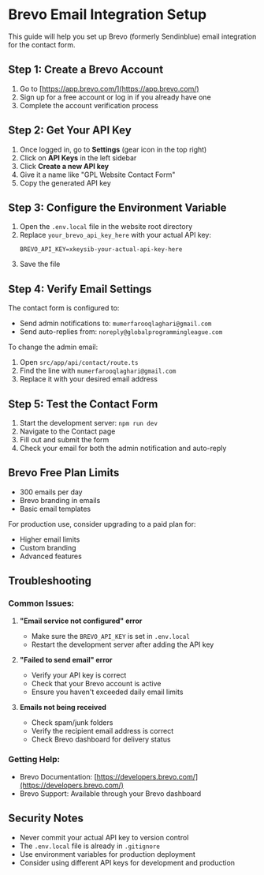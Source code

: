 # Brevo Email Integration Setup

This guide will help you set up Brevo (formerly Sendinblue) email integration for the contact form.

## Step 1: Create a Brevo Account

1. Go to [https://app.brevo.com/](https://app.brevo.com/)
2. Sign up for a free account or log in if you already have one
3. Complete the account verification process

## Step 2: Get Your API Key

1. Once logged in, go to **Settings** (gear icon in the top right)
2. Click on **API Keys** in the left sidebar
3. Click **Create a new API key**
4. Give it a name like "GPL Website Contact Form"
5. Copy the generated API key

## Step 3: Configure the Environment Variable

1. Open the `.env.local` file in the website root directory
2. Replace `your_brevo_api_key_here` with your actual API key:
   ```
   BREVO_API_KEY=xkeysib-your-actual-api-key-here
   ```
3. Save the file

## Step 4: Verify Email Settings

The contact form is configured to:
- Send admin notifications to: `mumerfarooqlaghari@gmail.com`
- Send auto-replies from: `noreply@globalprogrammingleague.com`

To change the admin email:
1. Open `src/app/api/contact/route.ts`
2. Find the line with `mumerfarooqlaghari@gmail.com`
3. Replace it with your desired email address

## Step 5: Test the Contact Form

1. Start the development server: `npm run dev`
2. Navigate to the Contact page
3. Fill out and submit the form
4. Check your email for both the admin notification and auto-reply

## Brevo Free Plan Limits

- 300 emails per day
- Brevo branding in emails
- Basic email templates

For production use, consider upgrading to a paid plan for:
- Higher email limits
- Custom branding
- Advanced features

## Troubleshooting

### Common Issues:

1. **"Email service not configured" error**
   - Make sure the `BREVO_API_KEY` is set in `.env.local`
   - Restart the development server after adding the API key

2. **"Failed to send email" error**
   - Verify your API key is correct
   - Check that your Brevo account is active
   - Ensure you haven't exceeded daily email limits

3. **Emails not being received**
   - Check spam/junk folders
   - Verify the recipient email address is correct
   - Check Brevo dashboard for delivery status

### Getting Help:

- Brevo Documentation: [https://developers.brevo.com/](https://developers.brevo.com/)
- Brevo Support: Available through your Brevo dashboard

## Security Notes

- Never commit your actual API key to version control
- The `.env.local` file is already in `.gitignore`
- Use environment variables for production deployment
- Consider using different API keys for development and production
